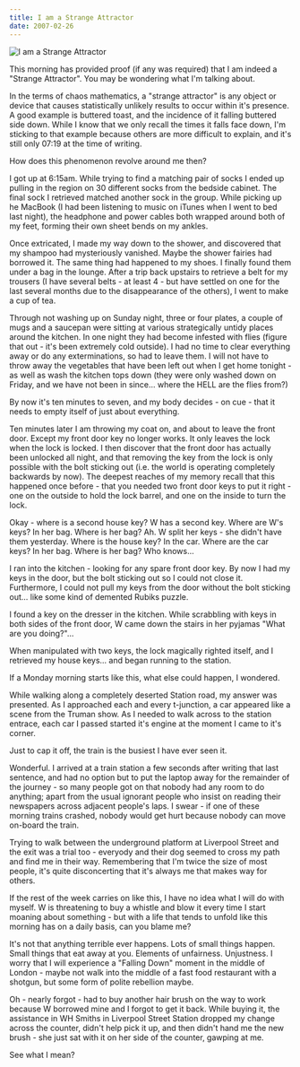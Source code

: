 ```yaml
---
title: I am a Strange Attractor
date: 2007-02-26
---
```


![I am a Strange Attractor](https://source.unsplash.com/9ZQzrLWV52M/1600x900)

This morning has provided proof (if any was required) that I am indeed a "Strange Attractor". You may be wondering what I'm talking about.

In the terms of chaos mathematics, a "strange attractor" is any object or device that causes statistically unlikely results to occur within it's presence. A good example is buttered toast, and the incidence of it falling buttered side down. While I know that we only recall the times it falls face down, I'm sticking to that example because others are more difficult to explain, and it's still only 07:19 at the time of writing.

How does this phenomenon revolve around me then?

I got up at 6:15am. While trying to find a matching pair of socks I ended up pulling in the region on 30 different socks from the bedside cabinet. The final sock I retrieved matched another sock in the group. While picking up he MacBook (I had been listening to music on iTunes when I went to bed last night), the headphone and power cables both wrapped around both of my feet, forming their own sheet bends on my ankles.

Once extricated, I made my way down to the shower, and discovered that my shampoo had mysteriously vanished. Maybe the shower fairies had borrowed it. The same thing had happened to my shoes. I finally found them under a bag in the lounge. After a trip back upstairs to retrieve a belt for my trousers (I have several belts - at least 4 - but have settled on one for the last several months due to the disappearance of the others), I went to make a cup of tea.

Through not washing up on Sunday night, three or four plates, a couple of mugs and a saucepan were sitting at various strategically untidy places around the kitchen. In one night they had become infested with flies (figure that out - it's been extremely cold outside). I had no time to clear everything away or do any exterminations, so had to leave them. I will not have to throw away the vegetables that have been left out when I get home tonight - as well as wash the kitchen tops down (they were only washed down on Friday, and we have not been in since... where the HELL are the flies from?)

By now it's ten minutes to seven, and my body decides - on cue - that it needs to empty itself of just about everything.

Ten minutes later I am throwing my coat on, and about to leave the front door. Except my front door key no longer works. It only leaves the lock when the lock is locked. I then discover that the front door has actually been unlocked all night, and that removing the key from the lock is only possible with the bolt sticking out (i.e. the world is operating completely backwards by now). The deepest reaches of my memory recall that this happened once before - that you needed two front door keys to put it right - one on the outside to hold the lock barrel, and one on the inside to turn the lock.

Okay - where is a second house key? W has a second key. Where are W's keys? In her bag. Where is her bag? Ah. W split her keys - she didn't have them yesterday. Where is the house key? In the car. Where are the car keys? In her bag. Where is her bag? Who knows...

I ran into the kitchen - looking for any spare front door key. By now I had my keys in the door, but the bolt sticking out so I could not close it. Furthermore, I could not pull my keys from the door without the bolt sticking out... like some kind of demented Rubiks puzzle.

I found a key on the dresser in the kitchen. While scrabbling with keys in both sides of the front door, W came down the stairs in her pyjamas "What are you doing?"...

When manipulated with two keys, the lock magically righted itself, and I retrieved my house keys... and began running to the station.

If a Monday morning starts like this, what else could happen, I wondered.

While walking along a completely deserted Station road, my answer was presented. As I approached each and every t-junction, a car appeared like a scene from the Truman show. As I needed to walk across to the station entrace, each car I passed started it's engine at the moment I came to it's corner.

Just to cap it off, the train is the busiest I have ever seen it.

Wonderful. I arrived at a train station a few seconds after writing that last sentence, and had no option but to put the laptop away for the remainder of the journey - so many people got on that nobody had any room to do anything; apart from the usual ignorant people who insist on reading their newspapers across adjacent people's laps. I swear - if one of these morning trains crashed, nobody would get hurt because nobody can move on-board the train.

Trying to walk between the underground platform at Liverpool Street and the exit was a trial too - everyody and their dog seemed to cross my path and find me in their way. Remembering that I'm twice the size of most people, it's quite disconcerting that it's always me that makes way for others.

If the rest of the week carries on like this, I have no idea what I will do with myself. W is threatening to buy a whistle and blow it every time I start moaning about something - but with a life that tends to unfold like this morning has on a daily basis, can you blame me?

It's not that anything terrible ever happens. Lots of small things happen. Small things that eat away at you. Elements of unfairness. Unjustness. I worry that I will experience a "Falling Down" moment in the middle of London - maybe not walk into the middle of a fast food restaurant with a shotgun, but some form of polite rebellion maybe.

Oh - nearly forgot - had to buy another hair brush on the way to work because W borrowed mine and I forgot to get it back. While buying it, the assistance in WH Smiths in Liverpool Street Station dropped my change across the counter, didn't help pick it up, and then didn't hand me the new brush - she just sat with it on her side of the counter, gawping at me.

See what I mean?
